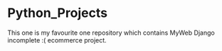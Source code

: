 # Python_Projects
This one is my favourite one repository which contains MyWeb Django incomplete :( ecommerce project.
